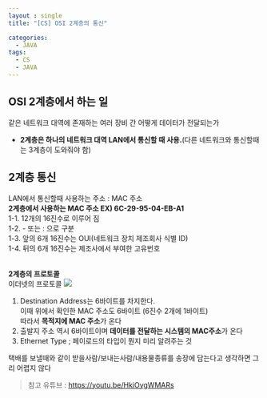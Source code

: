 ```yaml
---
layout : single
title: "[CS] OSI 2계층의 통신"

categories:
  - JAVA
tags:
  - CS
  - JAVA
---
```




## OSI 2계층에서 하는 일

같은 네트워크 대역에 존재하는 여러 장비 간 어떻게 데이터가 전달되는가<br>
- **2계층은 하나의 네트워크 대역 LAN에서 통신할 때 사용.**(다른 네트워크와 통신할때는 3계층이 도와줘야 함)<br>

## 2계층 통신

LAN에서 통신할때 사용하는 주소 : MAC 주소<br>
**2계층에서 사용하는 MAC 주소 EX) 6C-29-95-04-EB-A1**<br>1-1. 12개의 16진수로 이루어 짐<br>1-2. - 또는 : 으로 구분<br>1-3.  앞의 6개 16진수는 OUI(네트워크 장치 제조회사 식별 ID)<br>1-4. 뒤의 6개 16진수는 제조사에서 부여한 고유번호<br><br>

**2계층의 프로토콜**<br>이더넷의 프로토콜
**![](https://t1.daumcdn.net/cfile/tistory/996700395E199B6B0E)**
1. Destination Address는 6바이트를 차지한다.<br>이때 위에서 확인한 MAC 주소도 6바이트 (6진수 2개에 1바이트)<br>따라서 **목적지에 MAC 주소**가 온다
2. 출발지 주소 역시 6바이트이며 **데이터를 전달하는 시스템의 MAC주소**가 온다
3. Ethernet Type ; 페이로드의 타입이 뭔지 미리 알려주는 것

택배를 보낼때와 같이 받을사람/보내는사람/내용물종류를 송장에 담는다고 생각하면 그리 어렵지 않다

> 참고 유튜브 : https://youtu.be/HkiOygWMARs
